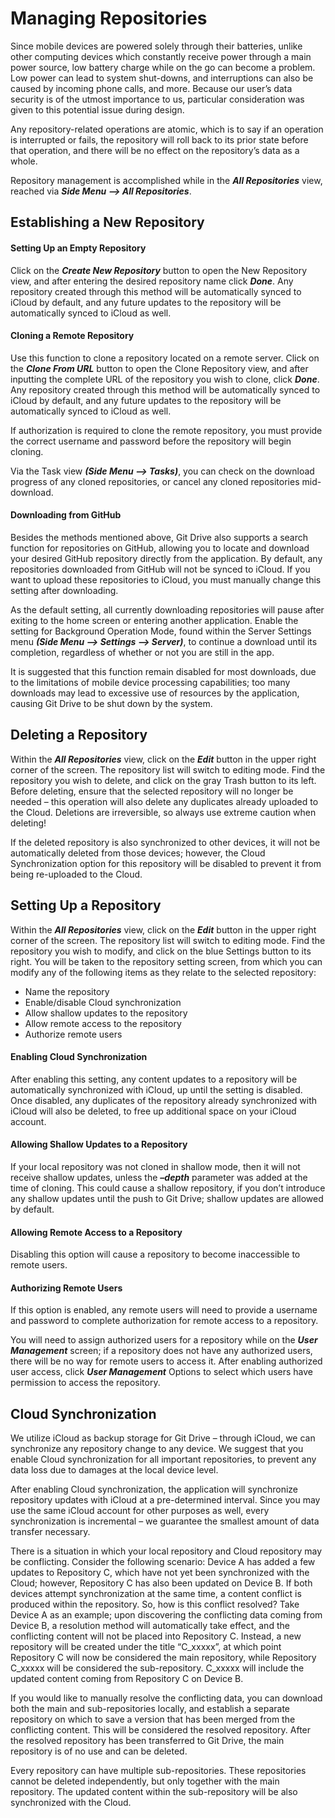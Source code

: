 Managing Repositories
=================================
Since mobile devices are powered solely through their batteries, unlike other computing devices which constantly receive power through a main power source, low battery charge while on the go can become a problem. Low power can lead to system shut-downs, and interruptions can also be caused by incoming phone calls, and more. Because our user’s data security is of the utmost importance to us, particular consideration was given to this potential issue during design.

Any repository-related operations are atomic, which is to say if an operation is interrupted or fails, the repository will roll back to its prior state before that operation, and there will be no effect on the repository’s data as a whole.

Repository management is accomplished while in the ***All Repositories*** view, reached via ***Side Menu --> All Repositories***.

Establishing a New Repository
---------
#### Setting Up an Empty Repository
Click on the ***Create New Repository*** button to open the New Repository view, and after entering the desired repository name click ***Done***. Any repository created through this method will be automatically synced to iCloud by default, and any future updates to the repository will be automatically synced to iCloud as well.

#### Cloning a Remote Repository
Use this function to clone a repository located on a remote server. Click on the ***Clone From URL*** button to open the Clone Repository view, and after inputting the complete URL of the repository you wish to clone, click ***Done***. Any repository created through this method will be automatically synced to iCloud by default, and any future updates to the repository will be automatically synced to iCloud as well.

If authorization is required to clone the remote repository, you must provide the correct username and password before the repository will begin cloning.

Via the Task view ***(Side Menu --> Tasks)***, you can check on the download progress of any cloned repositories, or cancel any cloned repositories mid-download. 

#### Downloading from GitHub
Besides the methods mentioned above, Git Drive also supports a search function for repositories on GitHub, allowing you to locate and download your desired GitHub repository directly from the application. By default, any repositories downloaded from GitHub will not be synced to iCloud. If you want to upload these repositories to iCloud, you must manually change this setting after downloading. 

As the default setting, all currently downloading repositories will pause after exiting to the home screen or entering another application. Enable the setting for Background Operation Mode, found within the Server Settings menu ***(Side Menu -->  Settings --> Server)***, to continue a download until its completion, regardless of whether or not you are still in the app.

It is suggested that this function remain disabled for most downloads, due to the limitations of mobile device processing capabilities; too many downloads may lead to excessive use of resources by the application, causing Git Drive to be shut down by the system.

Deleting a Repository
---------
Within the ***All Repositories*** view, click on the ***Edit*** button in the upper right corner of the screen. The repository list will switch to editing mode. Find the repository you wish to delete, and click on the gray Trash button to its left. Before deleting, ensure that the selected repository will no longer be needed – this operation will also delete any duplicates already uploaded to the Cloud. Deletions are irreversible, so always use extreme caution when deleting! 

If the deleted repository is also synchronized to other devices, it will not be automatically deleted from those devices; however, the Cloud Synchronization option for this repository will be disabled to prevent it from being re-uploaded to the Cloud.

Setting Up a Repository
---------
Within the ***All Repositories*** view, click on the ***Edit*** button in the upper right corner of the screen. The repository list will switch to editing mode. Find the repository you wish to modify, and click on the blue Settings button to its right. You will be taken to the repository setting screen, from which you can modify any of the following items as they relate to the selected repository:
- Name the repository
- Enable/disable Cloud synchronization
- Allow shallow updates to the repository
- Allow remote access to the repository
- Authorize remote users

#### Enabling Cloud Synchronization
After enabling this setting, any content updates to a repository will be automatically synchronized with iCloud, up until the setting is disabled. Once disabled, any duplicates of the repository already synchronized with iCloud will also be deleted, to free up additional space on your iCloud account.

#### Allowing Shallow Updates to a Repository
If your local repository was not cloned in shallow mode, then it will not receive shallow updates, unless the ***–depth*** parameter was added at the time of cloning.  This could cause a shallow repository, if you don’t introduce any shallow updates until the push to Git Drive; shallow updates are allowed by default.

#### Allowing Remote Access to a Repository
Disabling this option will cause a repository to become inaccessible to remote users.

#### Authorizing Remote Users
If this option is enabled, any remote users will need to provide a username and password to complete authorization for remote access to a repository.

You will need to assign authorized users for a repository while on the ***User Management*** screen; if a repository does not have any authorized users, there will be no way for remote users to access it. After enabling authorized user access, click ***User Management*** Options to select which users have permission to access the repository. 

Cloud Synchronization
---------
We utilize iCloud as backup storage for Git Drive – through iCloud, we can synchronize any repository change to any device. We suggest that you enable Cloud synchronization for all important repositories, to prevent any data loss due to damages at the local device level.

After enabling Cloud synchronization, the application will synchronize repository updates with iCloud at a pre-determined interval. Since you may use the same iCloud account for other purposes as well, every synchronization is incremental – we guarantee the smallest amount of data transfer necessary.

There is a situation in which your local repository and Cloud repository may be conflicting. Consider the following scenario: Device A has added a few updates to Repository C, which have not yet been synchronized with the Cloud; however, Repository C has also been updated on Device B. If both devices attempt synchronization at the same time, a content conflict is produced within the repository. So, how is this conflict resolved? Take Device A as an example; upon discovering the conflicting data coming from Device B, a resolution method will automatically take effect, and the conflicting content will not be placed into Repository C. Instead, a new repository will be created under the title “C_xxxxx”, at which point Repository C will now be considered the main repository, while Repository C_xxxxx will be considered the sub-repository. C_xxxxx will include the updated content coming from Repository C on Device B.

If you would like to manually resolve the conflicting data, you can download both the main and sub-repositories locally, and establish a separate repository on which to save a version that has been merged from the conflicting content. This will be considered the resolved repository. After the resolved repository has been transferred to Git Drive, the main repository is of no use and can be deleted.

Every repository can have multiple sub-repositories. These repositories cannot be deleted independently, but only together with the main repository. The updated content within the sub-repository will be also synchronized with the Cloud.

